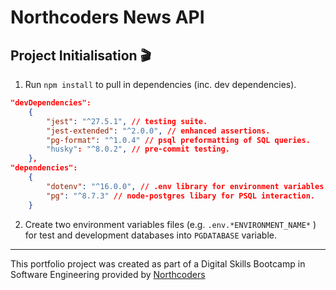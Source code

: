 # Northcoders News API

## Project Initialisation :clapper:

1. Run `npm install` to pull in dependencies (inc. dev dependencies).

```json
"devDependencies":
    {
        "jest": "^27.5.1", // testing suite.
        "jest-extended": "^2.0.0", // enhanced assertions.
        "pg-format": "^1.0.4" // psql preformatting of SQL queries.
        "husky": "^8.0.2", // pre-commit testing.
    },
"dependencies":
    {
        "dotenv": "^16.0.0", // .env library for environment variables.
        "pg": "^8.7.3" // node-postgres libary for PSQL interaction.
    }
```

2. Create two environment variables files (e.g. `.env.*ENVIRONMENT_NAME*` ) for test and development databases into `PGDATABASE` variable.

---

This portfolio project was created as part of a Digital Skills Bootcamp in Software Engineering provided by [Northcoders](https://northcoders.com/)
